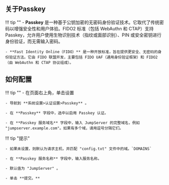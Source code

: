## 关于Passkey
!!! tip ""
    - **Passkey** 是一种基于公钥加密的无密码身份验证技术。它取代了传统密码以增强安全性和用户体验。FIDO2 标准（包括 WebAuthn 和 CTAP）支持 Passkey，允许用户使用生物识别技术（指纹或面部识别）、PIN 或安全密钥进行身份验证，而无需输入密码。

    - **Fast Identity Online（FIDO）** 是一种开放标准，旨在提供更安全、无密码的身份验证方法。它由 FIDO 联盟开发，主要包括 FIDO UAF（通用身份验证框架）和 FIDO2（由 WebAuthn 和 CTAP 协议组成）。

## 如何配置
!!! tip ""
    - 在页面右上角，单击设置


    - 导航到 **系统设置>认证设置>Passkey** 。

    - 在 **Passkey** 字段中，选中以启用 Passkey 认证。

    - 在 **Passkey 服务域名** 字段中，输入 JumpServer 的完整域名，例如 "jumpserver.example.com"。如果有多个域，请用逗号分隔它们。

!!! tip "提示"

    - 如果未设置，则默认为请求主机，并匹配 "config.txt" 文件中的域。`DOMAINS`

    - 在 **Passkey 服务名称** 字段中，输入服务名称。

    - 默认值为 "JumpServer" 。

    - 单击 **提交。**

